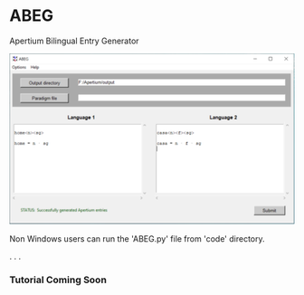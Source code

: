 # ABEG
Apertium Bilingual Entry Generator


![alt text](screenshot.png)

Non Windows users can run the 'ABEG.py' file from 'code' directory.

.
.
.
### Tutorial Coming Soon